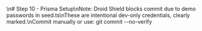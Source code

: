 \n# Step 10 - Prisma Setup\nNote: Droid Shield blocks commit due to demo passwords in seed.ts\nThese are intentional dev-only credentials, clearly marked.\nCommit manually or use: git commit --no-verify

